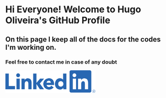 # Hi Everyone! Welcome to Hugo Oliveira's GitHub Profile
## On this page I keep all of the docs for the codes I'm working on.
### Feel free to contact me in case of any doubt
[<img src="https://raw.githubusercontent.com/hugo-deoliveira/hugo-deoliveira/main/68747470733a2f2f7265732e636c6f7564696e6172792e636f6d2f696d706f7274646174612f696d6167652f75706c6f61642f76313539353031323335342f6c696e6b6564696e5f7439716977792e706e67.png" width="280" height="70">](https://www.linkedin.com/in/hugo-deoliveira/)

